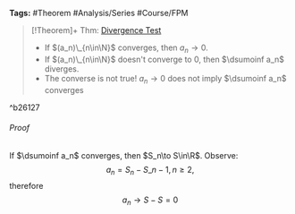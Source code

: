 ---
---

**Tags:** #Theorem #Analysis/Series #Course/FPM 

 > 
 > \[!Theorem\]+ Thm: [Divergence Test](Divergence%20Test.md)
 > 
 > * If $(a_n)\_{n\in\N}$ converges, then $a_n\to0$.
 > * If $(a_n)\_{n\in\N}$ doesn't converge to $0$, then $\dsumoinf a_n$ diverges.
 > * The converse is not true! $a_n\to0$ does not imply $\dsumoinf a_n$ converges

^b26127

###### Proof

If $\dsumoinf a_n$ converges, then $S_n\to S\in\R$.
Observe: 
$$a_n = S_n - S\_{n-1}, n \ge2,$$
therefore
$$a_n \to S - S = 0$$
